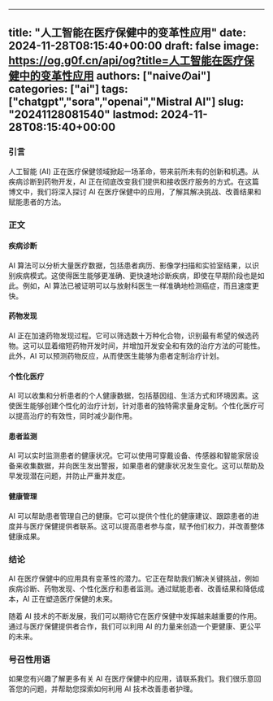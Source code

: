 
---
title: "人工智能在医疗保健中的变革性应用"
date: 2024-11-28T08:15:40+00:00
draft: false
image: https://og.g0f.cn/api/og?title=人工智能在医疗保健中的变革性应用
authors: ["naiveのai"]
categories: ["ai"]
tags: ["chatgpt","sora","openai","Mistral AI"]
slug: "20241128081540"
lastmod: 2024-11-28T08:15:40+00:00
---
### 引言

人工智能 (AI) 正在医疗保健领域掀起一场革命，带来前所未有的创新和机遇。从疾病诊断到药物开发，AI 正在彻底改变我们提供和接收医疗服务的方式。在这篇博文中，我们将深入探讨 AI 在医疗保健中的应用，了解其解决挑战、改善结果和赋能患者的方法。

### 正文

#### 疾病诊断

AI 算法可以分析大量医疗数据，包括患者病历、影像学扫描和实验室结果，以识别疾病模式。这使得医生能够更准确、更快速地诊断疾病，即使在早期阶段也是如此。例如，AI 算法已被证明可以与放射科医生一样准确地检测癌症，而且速度更快。

#### 药物发现

AI 正在加速药物发现过程。它可以筛选数十万种化合物，识别最有希望的候选药物。这可以显着缩短药物开发时间，并增加开发安全和有效的治疗方法的可能性。此外，AI 可以预测药物反应，从而使医生能够为患者定制治疗计划。

#### 个性化医疗

AI 可以收集和分析患者的个人健康数据，包括基因组、生活方式和环境因素。这使医生能够创建个性化的治疗计划，针对患者的独特需求量身定制。个性化医疗可以提高治疗的有效性，同时减少副作用。

#### 患者监测

AI 可以实时监测患者的健康状况。它可以使用可穿戴设备、传感器和智能家居设备来收集数据，并向医生发出警报，如果患者的健康状况发生变化。这可以帮助及早发现潜在问题，并防止严重并发症。

#### 健康管理

AI 可以帮助患者管理自己的健康。它可以提供个性化的健康建议、跟踪患者的进度并与医疗保健提供者联系。这可以提高患者参与度，赋予他们权力，并改善整体健康成果。

### 结论

AI 在医疗保健中的应用具有变革性的潜力。它正在帮助我们解决关键挑战，例如疾病诊断、药物发现、个性化医疗和患者监测。通过赋能患者、改善结果和降低成本，AI 正在塑造医疗保健的未来。

随着 AI 技术的不断发展，我们可以期待它在医疗保健中发挥越来越重要的作用。通过与医疗保健提供者合作，我们可以利用 AI 的力量来创造一个更健康、更公平的未来。

### 号召性用语

如果您有兴趣了解更多有关 AI 在医疗保健中的应用，请联系我们。我们很乐意回答您的问题，并帮助您探索如何利用 AI 技术改善患者护理。